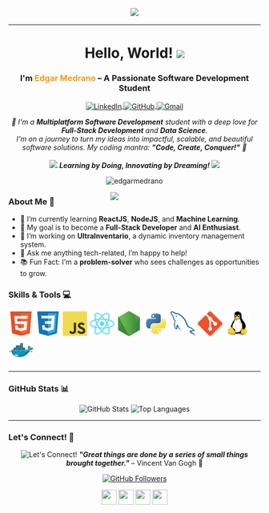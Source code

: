 <p align="center">
  <img src="https://github.com/edgarmedrano/edgarmedrano/raw/master/cover-edgar.png" height="200"/>
</p>
<hr>
<h1 align="center">Hello, World! <img src="https://media.giphy.com/media/hvRJCLFzcasrR4ia7z/giphy.gif" width="35px"></h1>
<h3 align="center">I'm <span style="color:#f39c12;">Edgar Medrano</span> – A Passionate Software Development Student</h3>
<p align="center">
  <a href="https:https://www.linkedin.com/in/edgar-medrano-07a5a7250/" target="blank">
    <img align="center" src="https://img.shields.io/badge/-LinkedIn-blue?style=for-the-badge&logo=linkedin&logoColor=white" alt="LinkedIn"/>
  </a>
  <a href="https://github.com/edgar-MedCor" target="blank">
    <img align="center" src="https://img.shields.io/badge/-GitHub-181717?style=for-the-badge&logo=github&logoColor=white" alt="GitHub"/>
  </a>
  <a href="mailto:edgarmen159@gmail.com">
    <img align="center" src="https://img.shields.io/badge/-Gmail-D14836?style=for-the-badge&logo=gmail&logoColor=white" alt="Gmail"/>
  </a>
</p>

<p align="center">
  <em>
    🚀 I'm a <b>Multiplatform Software Development</b> student with a deep love for <b>Full-Stack Development</b> and <b>Data Science</b>. <br>
    I'm on a journey to turn my ideas into impactful, scalable, and beautiful software solutions. My coding mantra: <b>"Code, Create, Conquer!"</b> 💪
  </em> 
  <br><br>
  <img src="https://media.giphy.com/media/VgCDAzcKvsR6OM0uWg/giphy.gif" width="50" /> <b><i>Learning by Doing, Innovating by Dreaming!</i></b> <img src="https://media.giphy.com/media/7j2hfyeVcDtf2/giphy.gif" width="50" />
</p>

<p align="center"> 
  <img src="https://komarev.com/ghpvc/?username=edgarmedrano&label=Profile%20Views&color=blue&style=flat-square" alt="edgarmedrano" />
</p>

<img align="right" src="https://media.giphy.com/media/L8K62iTDkzGX6/giphy.gif" width="300">

### About Me 🚀
- 🌱 I’m currently learning **ReactJS**, **NodeJS**, and **Machine Learning**.
- 🎯 My goal is to become a **Full-Stack Developer** and **AI Enthusiast**.
- 💼 I’m working on **UltraInventario**, a dynamic inventory management system.
- 💬 Ask me anything tech-related, I’m happy to help!
- 📚 Fun Fact: I’m a **problem-solver** who sees challenges as opportunities to grow. 

### Skills & Tools 💻

<p align="left">
  <code><img height="50" src="https://raw.githubusercontent.com/devicons/devicon/master/icons/html5/html5-original.svg"></code>
  <code><img height="50" src="https://raw.githubusercontent.com/devicons/devicon/master/icons/css3/css3-original.svg"></code>
  <code><img height="50" src="https://raw.githubusercontent.com/devicons/devicon/master/icons/javascript/javascript-original.svg"></code>
  <code><img height="50" src="https://raw.githubusercontent.com/devicons/devicon/master/icons/react/react-original.svg"></code>
  <code><img height="50" src="https://raw.githubusercontent.com/devicons/devicon/master/icons/nodejs/nodejs-original.svg"></code>
  <code><img height="50" src="https://raw.githubusercontent.com/devicons/devicon/master/icons/python/python-original.svg"></code>
  <code><img height="50" src="https://raw.githubusercontent.com/devicons/devicon/master/icons/mysql/mysql-original.svg"></code>
  <code><img height="50" src="https://raw.githubusercontent.com/devicons/devicon/master/icons/git/git-original.svg"></code>
  <code><img height="50" src="https://raw.githubusercontent.com/devicons/devicon/master/icons/linux/linux-original.svg"></code>
  <code><img height="50" src="https://raw.githubusercontent.com/devicons/devicon/master/icons/docker/docker-original.svg"></code>
</p>

<hr>

### GitHub Stats 📊
<p align="center">
  <img src="https://github-readme-stats.vercel.app/api?username=edgarmedrano&show_icons=true&theme=radical" alt="GitHub Stats" height="165"/>
  <img src="https://github-readme-stats.vercel.app/api/top-langs/?username=edgarmedrano&layout=compact&theme=radical" alt="Top Languages" height="165"/>
</p>

<hr>

### Let's Connect! 🤝
<p align="center">
  <img src="https://media.giphy.com/media/3o7abkhOpu0NwenH3O/giphy.gif" width="50" alt="Let's Connect!"/>
  <i><b>"Great things are done by a series of small things brought together."</b></i> – Vincent Van Gogh 🌟
</p>

<p align="center">
  <a href="https://github.com/edgar-medcor/">
    <img src="https://img.shields.io/github/followers/edgarmedrano?label=Follow&style=social" alt="GitHub Followers" />
  </a>
</p>

<p align="center">
  <img src="https://cultofthepartyparrot.com/parrots/hd/githubparrot.gif" width="30" height="30"/>
  <img src="https://cultofthepartyparrot.com/parrots/hd/60fpsparrot.gif" width="30" height="30"/>
  <img src="https://cultofthepartyparrot.com/parrots/hd/opensourceparrot.gif" width="30" height="30"/>
  <img src="https://cultofthepartyparrot.com/parrots/hd/levitationparrot.gif" width="30" height="30"/>
</p>
